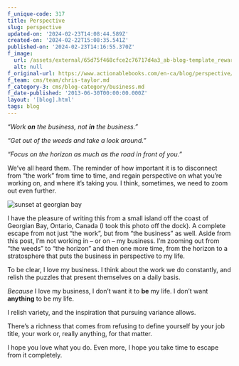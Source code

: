 ```yaml
---
f_unique-code: 317
title: Perspective
slug: perspective
updated-on: '2024-02-23T14:08:44.589Z'
created-on: '2024-02-22T15:08:35.541Z'
published-on: '2024-02-23T14:16:55.370Z'
f_image:
  url: /assets/external/65d75f468cfce2c76717d4a3_ab-blog-template_reward.jpeg
  alt: null
f_original-url: https://www.actionablebooks.com/en-ca/blog/perspective/
f_team: cms/team/chris-taylor.md
f_category-3: cms/blog-category/business.md
f_date-published: '2013-06-30T00:00:00.000Z'
layout: '[blog].html'
tags: blog
---
```


_“Work_ **_on_** _the business, not_ **_in_** _the business.”_

_“Get out of the weeds and take a look around.”_

_“Focus on the horizon as much as the road in front of you.”_

We’ve all heard them. The reminder of how important it is to disconnect from “the work” from time to time, and regain perspective on what you’re working on, and where it’s taking you. I think, sometimes, we need to zoom out even further.

![sunset at georgian bay](/assets/external/65d35b96a935d93e56afd29c_sunset-at-georgian-bay.jpeg)

I have the pleasure of writing this from a small island off the coast of Georgian Bay, Ontario, Canada (I took this photo off the dock). A complete escape from not just “the work”, but from “the business” as well. Aside from this post, I’m not working in – or on – my business. I’m zooming out from “the weeds” to “the horizon” and then one more time, from the horizon to a stratosphere that puts the business in perspective to my life.

To be clear, I love my business. I think about the work we do constantly, and relish the puzzles that present themselves on a daily basis.

_Because_ I love my business, I don’t want it to **be** my life. I don’t want **anything** to be my life.

I relish variety, and the inspiration that pursuing variance allows.

There’s a richness that comes from refusing to define yourself by your job title, your work or, really anything, for that matter.

I hope you love what you do. Even more, I hope you take time to escape from it completely.
